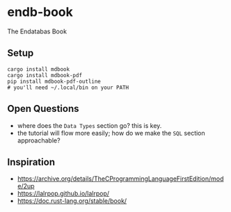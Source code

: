 # endb-book

The Endatabas Book

## Setup

```
cargo install mdbook
cargo install mdbook-pdf
pip install mdbook-pdf-outline
# you'll need ~/.local/bin on your PATH
```

## Open Questions

* where does the `Data Types` section go? this is key.
* the tutorial will flow more easily; how do we make the `SQL` section approachable?

## Inspiration

* https://archive.org/details/TheCProgrammingLanguageFirstEdition/mode/2up
* https://lalrpop.github.io/lalrpop/
* https://doc.rust-lang.org/stable/book/

